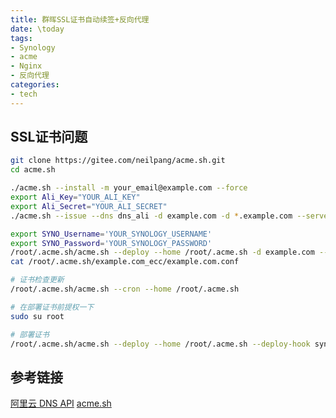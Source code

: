 ```yaml
---
title: 群晖SSL证书自动续签+反向代理
date: \today
tags: 
- Synology
- acme
- Nginx
- 反向代理
categories: 
- tech
---
```


## SSL证书问题

```bash
git clone https://gitee.com/neilpang/acme.sh.git
cd acme.sh

./acme.sh --install -m your_email@example.com --force
export Ali_Key="YOUR_ALI_KEY"
export Ali_Secret="YOUR_ALI_SECRET"
./acme.sh --issue --dns dns_ali -d example.com -d *.example.com --server letsencrypt

export SYNO_Username='YOUR_SYNOLOGY_USERNAME'
export SYNO_Password='YOUR_SYNOLOGY_PASSWORD'
/root/.acme.sh/acme.sh --deploy --home /root/.acme.sh -d example.com --deploy-hook synology_dsm
cat /root/.acme.sh/example.com_ecc/example.com.conf

# 证书检查更新
/root/.acme.sh/acme.sh --cron --home /root/.acme.sh

# 在部署证书前提权一下
sudo su root

# 部署证书
/root/.acme.sh/acme.sh --deploy --home /root/.acme.sh --deploy-hook synology_dsm  -d example.com
```

## 参考链接

[阿里云 DNS API](https://github.com/acmesh-official/acme.sh/wiki/dnsapi#dns_ali)
[acme.sh](https://github.com/Eagle3386/acme.sh)